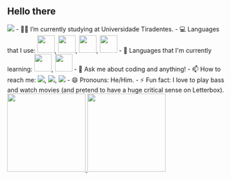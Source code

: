 ## Hello there 
<img src="https://img.icons8.com/?size=100&id=RS8Kl2g6WCjK&format=png&color=000000"/>
- 👨‍🎓 I’m currently studying at Universidade Tiradentes.
- 💻 Languages that I use: <img src="https://cdn.jsdelivr.net/gh/devicons/devicon@latest/icons/java/java-original-wordmark.svg" width="40" height="40" />, 
            <img src="https://cdn.jsdelivr.net/gh/devicons/devicon@latest/icons/javascript/javascript-original.svg" width="40" height="40" />, <img src="https://cdn.jsdelivr.net/gh/devicons/devicon@latest/icons/react/react-original-wordmark.svg " width="40" height="40" />, <img src="https://cdn.jsdelivr.net/gh/devicons/devicon@latest/icons/typescript/typescript-original.svg" width="40" height="40" />
- 🚀 Languages that I'm currently learning: <img src="https://cdn.jsdelivr.net/gh/devicons/devicon@latest/icons/ruby/ruby-plain-wordmark.svg" width="40" height="40" />,
  <img src="https://cdn.jsdelivr.net/gh/devicons/devicon@latest/icons/googlecloud/googlecloud-original-wordmark.svg" width="40" height="40" />        
- 💬 Ask me about coding and anything!
- 📫 How to reach me: <a href="https://www.linkedin.com/in/antonio-dev-/" target="_blank"><img loading="lazy" src="https://img.shields.io/badge/-LinkedIn-%230077B5?style=for-the-badge&logo=linkedin&logoColor=white" target="_blank"></a>, <a href = "mailto:carloscavalcante.developer@gmail.com"><img loading="lazy" src="https://img.shields.io/badge/Gmail-D14836?style=for-the-badge&logo=gmail&logoColor=white" target="_blank"></a>, <a href="https://www.instagram.com/antonio_cvt" target="_blank"><img loading="lazy" src="https://img.shields.io/badge/-Instagram-%23E4405F?style=for-the-badge&logo=instagram&logoColor=white" target="_blank"></a>
- 😄 Pronouns: He/Him.
- ⚡ Fun fact: I love to play bass and watch movies (and pretend to have a huge critical sense on Letterbox).

<div>
<a href="https://github.com/Carloscavalcante97">
<img loading="lazy" height="180em" src="https://github-readme-stats.vercel.app/api/top-langs/?username=Carloscavalcante97&layout=compact&langs_count=7&theme=dracula"/>
<img loading="lazy" height="180em" src="https://github-readme-stats.vercel.app/api?username=Carloscavalcante97&show_icons=true&theme=dracula&include_all_commits=true&count_private=true"/>
</div>
